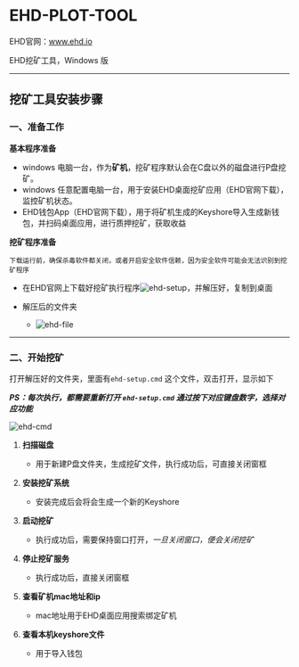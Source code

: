 # EHD-PLOT-TOOL

EHD官网：www.ehd.io

EHD挖矿工具，Windows 版



---



## 挖矿工具安装步骤



### 一、准备工作

**基本程序准备**

- windows 电脑一台，作为**矿机**，挖矿程序默认会在C盘以外的磁盘进行P盘挖矿。
- windows 任意配置电脑一台，用于安装EHD桌面挖矿应用（EHD官网下载），监控矿机状态。
- EHD钱包App（EHD官网下载），用于将矿机生成的Keyshore导入生成新钱包，并扫码桌面应用，进行质押挖矿，获取收益

**挖矿程序准备**

```
下载运行前，确保杀毒软件都关闭，或者开启安全软件信赖，因为安全软件可能会无法识别到挖矿程序
```

- 在EHD官网上下载好挖矿执行程序![ehd-setup](https://dl.ehd.io/assets/ehd-setup.png)，并解压好，复制到桌面

- 解压后的文件夹

  - ![ehd-file](https://dl.ehd.io/assets/ehd-file.png)

    

---

### 二、开始挖矿

打开解压好的文件夹，里面有`ehd-setup.cmd` 这个文件，双击打开，显示如下

***PS：每次执行，都需要重新打开 `ehd-setup.cmd` 通过按下对应键盘数字，选择对应功能***

![ehd-cmd](https://dl.ehd.io/assets/ehd-cmd.png)

1. **扫描磁盘**
   - 用于新建P盘文件夹，生成挖矿文件，执行成功后，可直接关闭窗框


2. **安装挖矿系统**
   - 安装完成后会将会生成一个新的Keyshore


3. **启动挖矿**
   - 执行成功后，需要保持窗口打开，*一旦关闭窗口，便会关闭挖矿*


4. **停止挖矿服务**
   - 执行成功后，直接关闭窗框


5. **查看矿机mac地址和ip**
   - mac地址用于EHD桌面应用搜索绑定矿机

6. **查看本机keyshore文件**
   - 用于导入钱包



